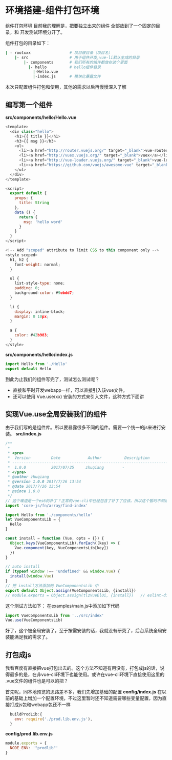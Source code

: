 # 环境搭建-组件打包环境

组件打包环境 目前我的理解是，把要独立出来的组件 全部放到了一个固定的目录，和 开发测试环境分开了。

组件打包的目录如下：
```bash
| - rootxxx                 # 项目根目录（项目名）
    |- src                  # 用于组件开发,vue-li默认生成的目录
        |- components       # 我们所有的组件都放在这个里面 
          |- hello          # hello组件目录
            |-Hello.vue     
            |-index.js      # 模块化暴露文件
```

本次只配置组件打包和使用，其他的需求以后再慢慢深入了解

## 编写第一个组件
**src/components/hello/Hello.vue**
```javascript
<template>
  <div class="hello">
    <h1>{{ title }}</h1>
    <h3>{{ msg }}</h3>
    <ul>
      <li><a href="http://router.vuejs.org/" target="_blank">vue-router</a></li>
      <li><a href="http://vuex.vuejs.org/" target="_blank">vuex</a></li>
      <li><a href="http://vue-loader.vuejs.org/" target="_blank">vue-loader</a></li>
      <li><a href="https://github.com/vuejs/awesome-vue" target="_blank">awesome-vue</a></li>
    </ul>
  </div>
</template>

<script>
  export default {
    props: {
      title: String
    },
    data () {
      return {
        msg: 'hello word'
      }
    }
  }
</script>

<!-- Add "scoped" attribute to limit CSS to this component only -->
<style scoped>
  h1, h2 {
    font-weight: normal;
  }

  ul {
    list-style-type: none;
    padding: 0;
    background-color: #9ebdd7;
  }

  li {
    display: inline-block;
    margin: 0 10px;
  }

  a {
    color: #42b983;
  }
</style>

```
**src/components/hello/index.js**
```javascript
import Hello from './Hello'
export default Hello
```

到此为止我们的组件写完了，测试怎么测试呢？

* 直接和平时开发webapp一样，可以直接引入该vue文件。
* 还可以使用 Vue.use(xx) 安装的方式来引入文件，这种方式下面讲

## 实现Vue.use全局安装我们的组件
由于我们写的是组件库。所以要暴露很多不同的组件。需要一个统一的js来进行安装。
**src/index.js**
```javascript
/**
 *
 * <pre>
 *  Version         Date            Author          Description
 * ---------------------------------------------------------------------------------------
 *  1.0.0           2017/07/25     zhuqiang        -
 * </pre>
 * @author zhuqiang
 * @version 1.0.0 2017/7/26 13:54
 * @date 2017/7/26 13:54
 * @since 1.0.0
 */
// 这个难道是一个es6的补丁？正常的vue-cli中已经包含了补丁了应该。所以这个暂时不知道去掉后怎么重现故障
import 'core-js/fn/array/find-index'

import Hello from './components/hello'
let VueComponentsLib = {
  Hello
}

const install = function (Vue, opts = {}) {
  Object.keys(VueComponentsLib).forEach((key) => {
    Vue.component(key, VueComponentsLib[key])
  })
}

// auto install
if (typeof window !== 'undefined' && window.Vue) {
  install(window.Vue)
}
// 把 install方法添加到 VueComponentsLib 中
export default Object.assign(VueComponentsLib, {install})
// module.exports = Object.assign(tlzVueElUi, {install})   // eslint-disable-line no-undef

```

这个测试方法如下：
在examples/main.js中添加如下代码
```javascript
import VueComponentsLib from '../src/index'
Vue.use(VueComponentsLib)
```
好了，这个被全局安装了，至于按需安装的话，我就没有研究了，后台系统全局安装能满足我的需求了。

## 打包成js
我看百度有直接把vue打包出去的。这个方法不知道有用没有，打包成js的话，说得最多的是，在非vue-cli环境下也能使用。或许在vue-cli环境下直接使用这里的 .vue文件的组件也是可以的把？

首先呢，同本地预览的思路差不多，我们先增加基础的配置
**config/index.js**
在以前的基础上增加一个配置环境，不过这里暂时还不知道需要哪些变量配置，因为直接打成js包和webapp包还不一样
```javascript
  buildProdLib:{
    env: require('./prod.lib.env.js'),
  }
```
**config/prod.lib.env.js**
```javascript
module.exports = {
  NODE_ENV: '"prodlib"'
}

```

